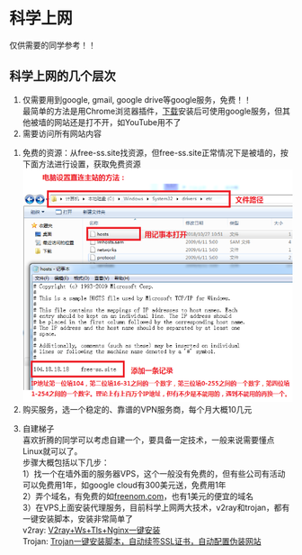 # 科学上网  
仅供需要的同学参考！！  

## 科学上网的几个层次
1. 仅需要用到google, gmail, google drive等google服务，免费！！  
最简单的方法是用Chrome浏览器插件，[下载](https://chrome.zzzmh.cn/info?token=gocklaboggjfkolaknpbhddbaopcepfp)安装后可使用google服务，但其他被墙的网站还是打不开，如YouTube用不了  
2. 需要访问所有网站内容
1) 免费的资源：从free-ss.site找资源，但free-ss.site正常情况下是被墙的，按下面方法进行设置，获取免费资源
![](./direct_access.png)   
2) 购买服务，选一个稳定的、靠谱的VPN服务商，每个月大概10几元  
3. 自建梯子  
喜欢折腾的同学可以考虑自建一个，要具备一定技术，一般来说需要懂点Linux就可以了。  
步骤大概包括以下几步：  
1）找一个在墙外面的服务器VPS，这个一般没有免费的，但有些公司有活动可以免费用1年，如google cloud有300美元送，免费用1年  
2）弄个域名，有免费的如[freenom.com](freenom.com)，也有1美元的便宜的域名  
3）在VPS上面安装代理服务，目前科学上网两大技术，v2ray和trojan，都有一键安装脚本，安装非常简单了  
v2ray: [V2ray+Ws+Tls+Nginx一键安装](https://www.v2rayssr.com/easyv2ray.html)  
Trojan: [Trojan一键安装脚本，自动续签SSL证书，自动配置伪装网站](https://www.v2rayssr.com/trojan-1.html)  
